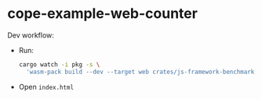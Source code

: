 # cope-example-web-counter

Dev workflow:

- Run:

  ```sh
  cargo watch -i pkg -s \
    'wasm-pack build --dev --target web crates/js-framework-benchmark/ --out-name index'
  ```

- Open `index.html`
